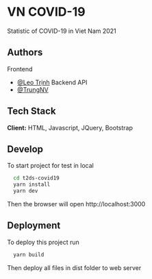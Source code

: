 
# VN COVID-19

Statistic of COVID-19 in Viet Nam 2021
## Authors
Frontend
- [@Leo Trịnh](https://www.facebook.com/leo.trinh.6890/)
Backend API
- [@TrungNV](https://www.facebook.com/trungsociupro/)
## Tech Stack

**Client:** HTML, Javascript, JQuery, Bootstrap

  
## Develop 

To start project for test in local

```bash 
  cd t2ds-covid19
  yarn install
  yarn dev
```
Then the browser will open http://localhost:3000
    
## Deployment

To deploy this project run

```bash
  yarn build
```

  Then deploy all files in dist folder to web server